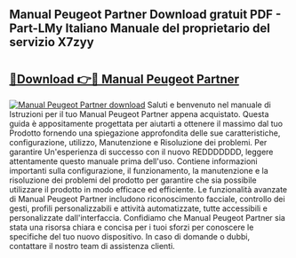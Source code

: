 ## Manual Peugeot Partner Download gratuit PDF - Part-LMy Italiano Manuale del proprietario del servizio X7zyy

# <h2><a href="http://dfeqkj1.blite.top/?on=Manual+Peugeot+Partner">🔗Download 👉🔴 Manual Peugeot Partner</a></h2>

[![Manual Peugeot Partner download](https://i.imgur.com/lujVjoI.png)](http://dfeqkj1.blite.top/?on=Manual+Peugeot+Partner)
Saluti e benvenuto nel manuale di Istruzioni per il tuo Manual Peugeot Partner appena acquistato. Questa guida è appositamente progettata per aiutarti a ottenere il massimo dal tuo Prodotto fornendo una spiegazione approfondita delle sue caratteristiche, configurazione, utilizzo, Manutenzione e Risoluzione dei problemi. Per garantire Un'esperienza di successo con il nuovo REDDDDDDD, leggere attentamente questo manuale prima dell'uso. Contiene informazioni importanti sulla configurazione, il funzionamento, la manutenzione e la risoluzione dei problemi del prodotto per garantire che sia possibile utilizzare il prodotto in modo efficace ed efficiente. Le funzionalità avanzate di Manual Peugeot Partner includono riconoscimento facciale, controllo dei gesti, profili personalizzabili e attività automatizzate, tutte accessibili e personalizzate dall'interfaccia. Confidiamo che Manual Peugeot Partner sia stata una risorsa chiara e concisa per i tuoi sforzi per conoscere le specifiche del tuo nuovo dispositivo. In caso di domande o dubbi, contattare il nostro team di assistenza clienti.
